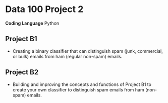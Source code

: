 # Data 100 Project 2
**Coding Language** Python
## Project B1 
- Creating a binary classifier that can distinguish spam (junk, commercial, or bulk) emails from ham (regular non-spam) emails. 

## Project B2 
- Building and improving the concepts and functions of Project B1 to create your own classifier to distinguish spam emails from ham (non-spam) emails. 
